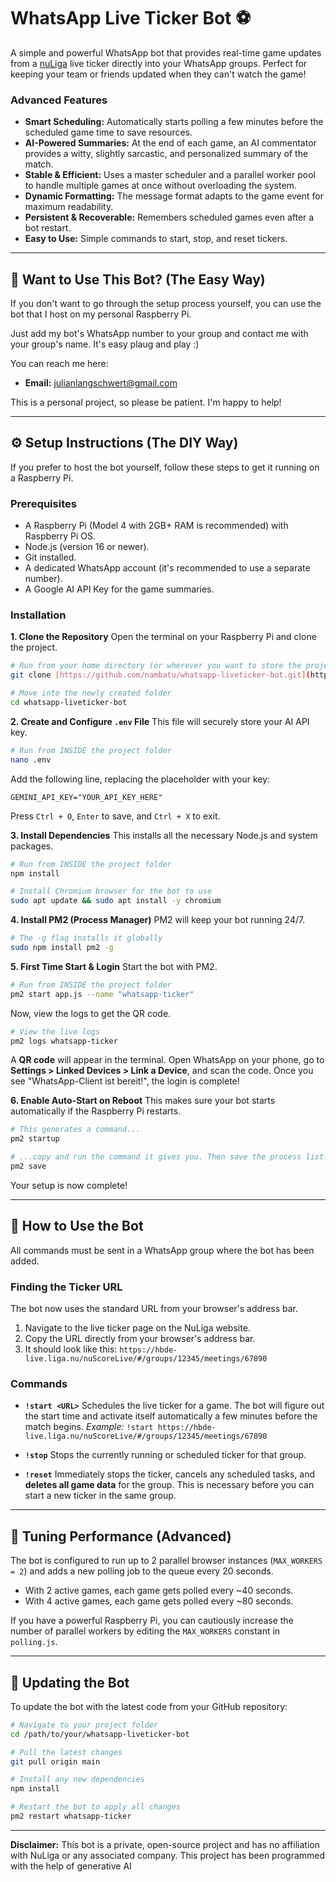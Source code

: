 # WhatsApp Live Ticker Bot ⚽

A simple and powerful WhatsApp bot that provides real-time game updates from a [nuLiga](https://www.nu-gmbh.com/produkte/nuliga) live ticker directly into your WhatsApp groups. Perfect for keeping your team or friends updated when they can't watch the game!

### Advanced Features
- **Smart Scheduling:** Automatically starts polling a few minutes before the scheduled game time to save resources.
- **AI-Powered Summaries:** At the end of each game, an AI commentator provides a witty, slightly sarcastic, and personalized summary of the match.
- **Stable & Efficient:** Uses a master scheduler and a parallel worker pool to handle multiple games at once without overloading the system.
- **Dynamic Formatting:** The message format adapts to the game event for maximum readability.
- **Persistent & Recoverable:** Remembers scheduled games even after a bot restart.
- **Easy to Use:** Simple commands to start, stop, and reset tickers.

---

## 🤝 Want to Use This Bot? (The Easy Way)

If you don't want to go through the setup process yourself, you can use the bot that I host on my personal Raspberry Pi.

Just add my bot's WhatsApp number to your group and contact me with your group's name. It's easy plaug and play :) 

You can reach me here:
* **Email:** julianlangschwert@gmail.com

This is a personal project, so please be patient. I'm happy to help!

---

## ⚙️ Setup Instructions (The DIY Way)

If you prefer to host the bot yourself, follow these steps to get it running on a Raspberry Pi.

### Prerequisites
* A Raspberry Pi (Model 4 with 2GB+ RAM is recommended) with Raspberry Pi OS.
* Node.js (version 16 or newer).
* Git installed.
* A dedicated WhatsApp account (it's recommended to use a separate number).
* A Google AI API Key for the game summaries.

### Installation

**1. Clone the Repository**
Open the terminal on your Raspberry Pi and clone the project.
```bash
# Run from your home directory (or wherever you want to store the project)
git clone [https://github.com/nambatu/whatsapp-liveticker-bot.git](https://github.com/nambatu/whatsapp-liveticker-bot.git)

# Move into the newly created folder
cd whatsapp-liveticker-bot
```

**2. Create and Configure `.env` File**
This file will securely store your AI API key.

```bash
# Run from INSIDE the project folder
nano .env
```

Add the following line, replacing the placeholder with your key:

```
GEMINI_API_KEY="YOUR_API_KEY_HERE"
```

Press `Ctrl + O`, `Enter` to save, and `Ctrl + X` to exit.

**3. Install Dependencies**
This installs all the necessary Node.js and system packages.

```bash
# Run from INSIDE the project folder
npm install

# Install Chromium browser for the bot to use
sudo apt update && sudo apt install -y chromium
```

**4. Install PM2 (Process Manager)**
PM2 will keep your bot running 24/7.

```bash
# The -g flag installs it globally
sudo npm install pm2 -g
```

**5. First Time Start & Login**
Start the bot with PM2.

```bash
# Run from INSIDE the project folder
pm2 start app.js --name "whatsapp-ticker"
```

Now, view the logs to get the QR code.

```bash
# View the live logs
pm2 logs whatsapp-ticker
```

A **QR code** will appear in the terminal. Open WhatsApp on your phone, go to **Settings \> Linked Devices \> Link a Device**, and scan the code. Once you see "WhatsApp-Client ist bereit\!", the login is complete\!

**6. Enable Auto-Start on Reboot**
This makes sure your bot starts automatically if the Raspberry Pi restarts.

```bash
# This generates a command...
pm2 startup

# ...copy and run the command it gives you. Then save the process list.
pm2 save
```

Your setup is now complete\!

-----

## 🤖 How to Use the Bot

All commands must be sent in a WhatsApp group where the bot has been added.

### Finding the Ticker URL

The bot now uses the standard URL from your browser's address bar.

1.  Navigate to the live ticker page on the NuLiga website.
2.  Copy the URL directly from your browser's address bar.
3.  It should look like this: `https://hbde-live.liga.nu/nuScoreLive/#/groups/12345/meetings/67890`

### Commands

  * **`!start <URL>`**
    Schedules the live ticker for a game. The bot will figure out the start time and activate itself automatically a few minutes before the match begins.
    *Example:* `!start https://hbde-live.liga.nu/nuScoreLive/#/groups/12345/meetings/67890`

  * **`!stop`**
    Stops the currently running or scheduled ticker for that group.

  * **`!reset`**
    Immediately stops the ticker, cancels any scheduled tasks, and **deletes all game data** for the group. This is necessary before you can start a new ticker in the same group.

-----

## 🔧 Tuning Performance (Advanced)

The bot is configured to run up to 2 parallel browser instances (`MAX_WORKERS = 2`) and adds a new polling job to the queue every 20 seconds.

  * With 2 active games, each game gets polled every \~40 seconds.
  * With 4 active games, each game gets polled every \~80 seconds.

If you have a powerful Raspberry Pi, you can cautiously increase the number of parallel workers by editing the `MAX_WORKERS` constant in `polling.js`.

-----

## 🔄 Updating the Bot

To update the bot with the latest code from your GitHub repository:

```bash
# Navigate to your project folder
cd /path/to/your/whatsapp-liveticker-bot

# Pull the latest changes
git pull origin main

# Install any new dependencies
npm install

# Restart the bot to apply all changes
pm2 restart whatsapp-ticker
```

-----

**Disclaimer:** This bot is a private, open-source project and has no affiliation with NuLiga or any associated company. This project has been programmed with the help of generative AI
